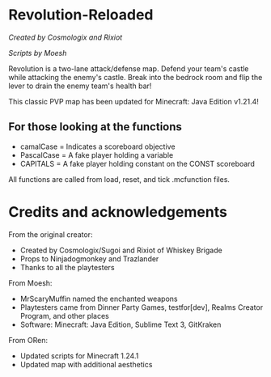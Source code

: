 # Revolution-Reloaded
_Created by Cosmologix and Rixiot_

_Scripts by Moesh_

Revolution is a two-lane attack/defense map. Defend your team's castle while attacking the enemy's castle. Break into the bedrock room and flip the lever to drain the enemy team's health bar!

This classic PVP map has been updated for Minecraft: Java Edition v1.21.4! 

## For those looking at the functions

* camalCase = Indicates a scoreboard objective
* PascalCase = A fake player holding a variable
* CAPITALS = A fake player holding constant on the CONST scoreboard

All functions are called from load, reset, and tick .mcfunction files.

# Credits and acknowledgements
From the original creator:

* Created by Cosmologix/Sugoi and Rixiot of Whiskey Brigade
* Props to Ninjadogmonkey and Trazlander
* Thanks to all the playtesters

From Moesh:
* MrScaryMuffin named the enchanted weapons
* Playtesters came from Dinner Party Games, testfor[dev], Realms Creator Program, and other places
* Software: Minecraft: Java Edition, Sublime Text 3, GitKraken

From ORen:
* Updated scripts for Minecraft 1.24.1
* Updated map with additional aesthetics
